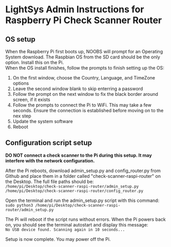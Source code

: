 # LightSys Admin Instructions for Raspberry Pi Check Scanner Router

## OS setup

When the Raspberry Pi first boots up, NOOBS will prompt for an Operating System download. The Raspbian OS from the SD card should be the only option. Install this on the Pi.\
When the OS install finishes, follow the prompts to finish setting up the OS:
1. On the first window, choose the Country, Language, and TimeZone options
2. Leave the second window blank to skip enterring a password
3. Follow the prompt on the next window to fix the black border around screen, if it exists
4. Follow the prompts to connect the Pi to WiFi. This may take a few seconds. Ensure the connection is established before moving on to the nex step
5. Update the system software
6. Reboot

## Configuration script setup

**DO NOT connect a check scanner to the Pi during this setup. It may interfere with the network configuration.**

After the Pi reboots, download admin_setup.py and config_router.py from Github and place them in a folder called "check-scanner-raspi-router" on the Desktop. The full file paths should be:\
`/home/pi/Desktop/check-scanner-raspi-router/admin_setup.py`\
`/home/pi/Desktop/check-scanner-raspi-router/config_router.py`

Open the terminal and run the admin_setup.py script with this command:\
`sudo python3 /home/pi/Desktop/check-scanner-raspi-router/admin_setup.py`

The Pi will reboot if the script runs without errors. When the Pi powers back on, you should see the terminal autostart and display this message:\
`No USB device found. Scanning again in 10 seconds...`

Setup is now complete. You may power off the Pi.